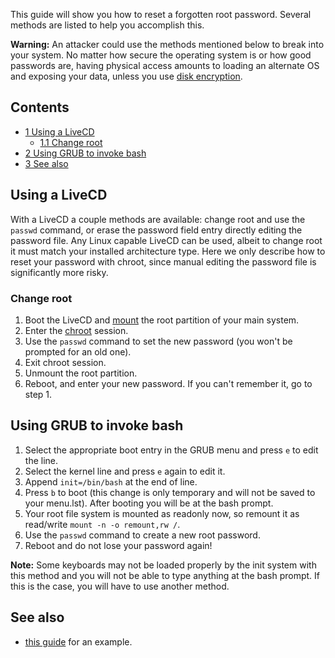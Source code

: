 This guide will show you how to reset a forgotten root password. Several methods are listed to help you accomplish this.

**Warning:** An attacker could use the methods mentioned below to break into your system. No matter how secure the operating system is or how good passwords are, having physical access amounts to loading an alternate OS and exposing your data, unless you use [disk encryption](/index.php/Disk_encryption "Disk encryption").

## Contents

*   [1 Using a LiveCD](#Using_a_LiveCD)
    *   [1.1 Change root](#Change_root)
*   [2 Using GRUB to invoke bash](#Using_GRUB_to_invoke_bash)
*   [3 See also](#See_also)

## Using a LiveCD

With a LiveCD a couple methods are available: change root and use the `passwd` command, or erase the password field entry directly editing the password file. Any Linux capable LiveCD can be used, albeit to change root it must match your installed architecture type. Here we only describe how to reset your password with chroot, since manual editing the password file is significantly more risky.

### Change root

1.  Boot the LiveCD and [mount](/index.php/Mount "Mount") the root partition of your main system.
2.  Enter the [chroot](/index.php/Chroot "Chroot") session.
3.  Use the `passwd` command to set the new password (you won't be prompted for an old one).
4.  Exit chroot session.
5.  Unmount the root partition.
6.  Reboot, and enter your new password. If you can't remember it, go to step 1.

## Using GRUB to invoke bash

1.  Select the appropriate boot entry in the GRUB menu and press `e` to edit the line.
2.  Select the kernel line and press `e` again to edit it.
3.  Append `init=/bin/bash` at the end of line.
4.  Press `b` to boot (this change is only temporary and will not be saved to your menu.lst). After booting you will be at the bash prompt.
5.  Your root file system is mounted as readonly now, so remount it as read/write `mount -n -o remount,rw /`.
6.  Use the `passwd` command to create a new root password.
7.  Reboot and do not lose your password again!

**Note:** Some keyboards may not be loaded properly by the init system with this method and you will not be able to type anything at the bash prompt. If this is the case, you will have to use another method.

## See also

*   [this guide](http://www.howtoforge.com/how-to-reset-a-forgotten-root-password-with-knoppix-p2) for an example.